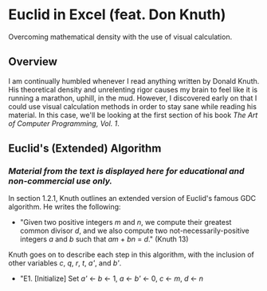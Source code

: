 # Euclid in Excel (feat. Don Knuth)

Overcoming mathematical density with the use of visual calculation.

## Overview

I am continually humbled whenever I read anything written by Donald Knuth. His theoretical density and unrelenting rigor causes my brain to feel like it is running a marathon, uphill, in the mud. However, I discovered early on that I could use visual calculation methods in order to stay sane while reading his material. In this case, we'll be looking at the first section of his book _The Art of Computer Programming, Vol. 1_.

## Euclid's (Extended) Algorithm

### _Material from the text is displayed here for educational and non-commercial use only._

In section 1.2.1, Knuth outlines an extended version of Euclid's famous GDC algorithm. He writes the following:
- "Given two positive integers _m_ and _n_, we compute their greatest common divisor _d_, and we also compute two not-necessarily-positive integers _a_ and _b_ such that _am_ + _bn_ = _d_." (Knuth 13)

Knuth goes on to describe each step in this algorithm, with the inclusion of other variables _c_, _q_, _r_, _t_, _a'_, and _b'_.

- "E1. [Initialize] Set _a'_ <- _b_ <- 1, _a_ <- _b'_ <- 0, _c_ <- _m_, _d_ <- _n_